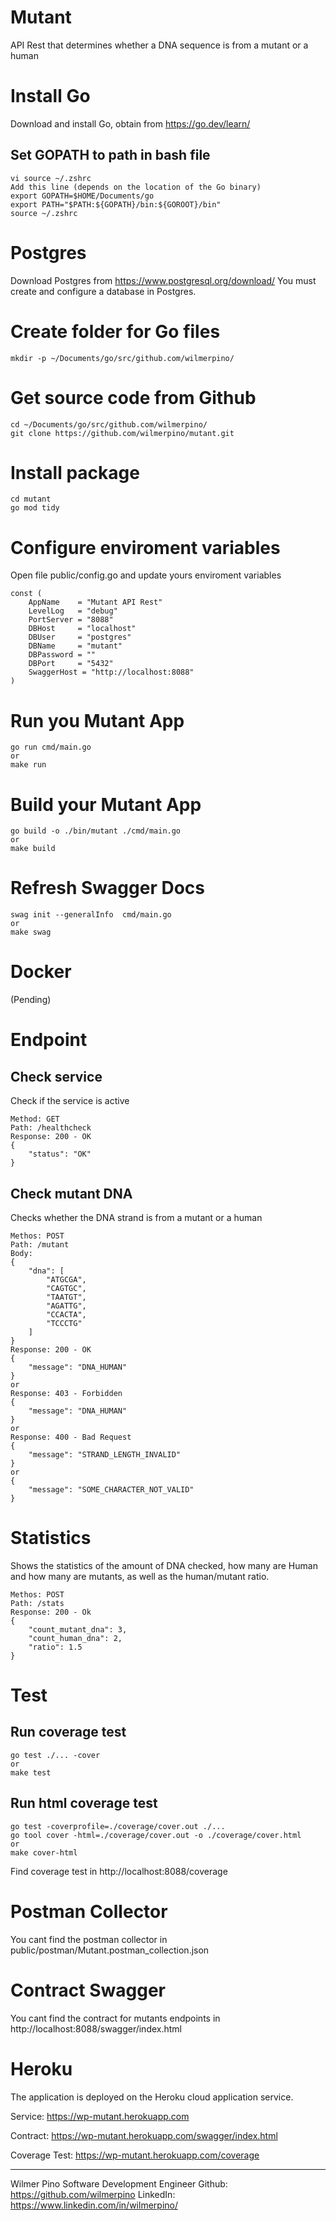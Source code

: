 # Mutant
API Rest that determines whether a DNA sequence is from a mutant or a human

# Install Go
Download and install Go, obtain from https://go.dev/learn/

## Set GOPATH to path in bash file
```
vi source ~/.zshrc
Add this line (depends on the location of the Go binary)
export GOPATH=$HOME/Documents/go
export PATH="$PATH:${GOPATH}/bin:${GOROOT}/bin"
source ~/.zshrc
```
# Postgres
Download Postgres from https://www.postgresql.org/download/
You must create and configure a database in Postgres.

# Create folder for Go files
```
mkdir -p ~/Documents/go/src/github.com/wilmerpino/
```
# Get source code from Github
```
cd ~/Documents/go/src/github.com/wilmerpino/
git clone https://github.com/wilmerpino/mutant.git
```
# Install package
```
cd mutant
go mod tidy
```
# Configure enviroment variables
Open file public/config.go and update yours enviroment variables
```
const (
	AppName    = "Mutant API Rest"
	LevelLog   = "debug"
	PortServer = "8088"
	DBHost     = "localhost"
	DBUser     = "postgres"
	DBName     = "mutant"
	DBPassword = ""
	DBPort     = "5432"
    SwaggerHost = "http://localhost:8088"
)
```

# Run you Mutant App
```
go run cmd/main.go 
or
make run
```

# Build your Mutant App
```
go build -o ./bin/mutant ./cmd/main.go 
or
make build
```

# Refresh Swagger Docs
```
swag init --generalInfo  cmd/main.go
or
make swag

```

# Docker
(Pending)

# Endpoint
## Check service
Check if the service is active
```
Method: GET
Path: /healthcheck
Response: 200 - OK
{
    "status": "OK"
}
```

## Check mutant DNA
Checks whether the DNA strand is from a mutant or a human
```
Methos: POST
Path: /mutant
Body: 
{
    "dna": [
        "ATGCGA",
        "CAGTGC",
        "TAATGT",
        "AGATTG",
        "CCACTA",
        "TCCCTG"
    ]
}
Response: 200 - OK
{
    "message": "DNA_HUMAN"
}
or
Response: 403 - Forbidden
{
    "message": "DNA_HUMAN"
}
or
Response: 400 - Bad Request
{
    "message": "STRAND_LENGTH_INVALID"
}
or
{
    "message": "SOME_CHARACTER_NOT_VALID"
}
```
# Statistics
Shows the statistics of the amount of DNA checked, how many are Human and how many are mutants, as well as the human/mutant ratio.
```
Methos: POST
Path: /stats
Response: 200 - Ok
{
    "count_mutant_dna": 3,
    "count_human_dna": 2,
    "ratio": 1.5
}
```

# Test
## Run coverage test
```
go test ./... -cover
or
make test
```
## Run html coverage test
```
go test -coverprofile=./coverage/cover.out ./... 
go tool cover -html=./coverage/cover.out -o ./coverage/cover.html
or
make cover-html
```
Find coverage test in http://localhost:8088/coverage
# Postman Collector
You cant find the postman collector in public/postman/Mutant.postman_collection.json

# Contract Swagger
You cant find the contract for mutants endpoints in http://localhost:8088/swagger/index.html

# Heroku
The application is deployed on the Heroku cloud application service.

Service: https://wp-mutant.herokuapp.com

Contract: https://wp-mutant.herokuapp.com/swagger/index.html

Coverage Test: https://wp-mutant.herokuapp.com/coverage


---
Wilmer Pino
Software Development Engineer
Github: https://github.com/wilmerpino
LinkedIn: https://www.linkedin.com/in/wilmerpino/